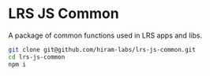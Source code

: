 # LRS JS Common

A package of common functions used in LRS apps and libs.

```sh
git clone git@github.com/hiram-labs/lrs-js-common.git
cd lrs-js-common
npm i
```
